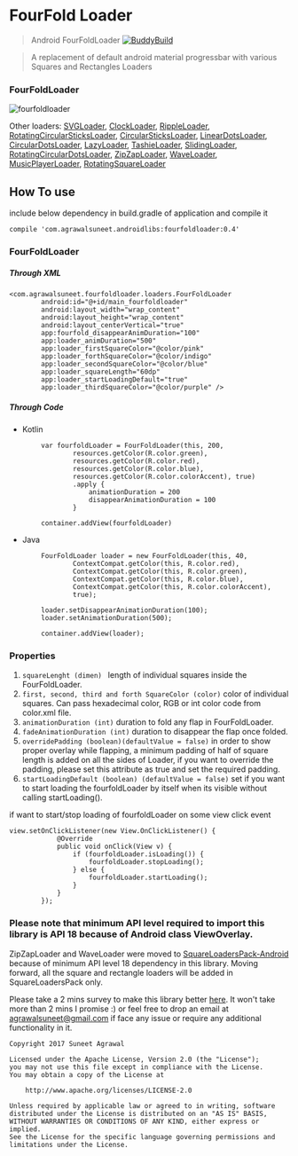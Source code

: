 # FourFold Loader
> Android FourFoldLoader            [![BuddyBuild](https://dashboard.buddybuild.com/api/statusImage?appID=5961de4056635b00014ecda7&branch=master&build=latest)](https://dashboard.buddybuild.com/apps/5961de4056635b00014ecda7/build/latest?branch=master)

> A replacement of default android material progressbar with various Squares and Rectangles Loaders


### FourFoldLoader
![fourfoldloader](https://user-images.githubusercontent.com/12999622/36169830-4af85c3e-10f5-11e8-8bfd-f36ab3122972.gif)


Other loaders: [SVGLoader](https://github.com/agrawalsuneet/SVGLoadersPack-Android), [ClockLoader](https://github.com/agrawalsuneet/LoadersPack), [RippleLoader](https://github.com/agrawalsuneet/LoadersPack), [RotatingCircularSticksLoader](https://github.com/agrawalsuneet/LoadersPack), [CircularSticksLoader](https://github.com/agrawalsuneet/LoadersPack),  [LinearDotsLoader](https://github.com/agrawalsuneet/DotsLoader), [CircularDotsLoader](https://github.com/agrawalsuneet/DotsLoader), [LazyLoader](https://github.com/agrawalsuneet/DotsLoader), [TashieLoader](https://github.com/agrawalsuneet/DotsLoader), [SlidingLoader](https://github.com/agrawalsuneet/DotsLoader), [RotatingCircularDotsLoader](https://github.com/agrawalsuneet/DotsLoader), [ZipZapLoader](https://github.com/agrawalsuneet/SquareLoadersPack-Android), [WaveLoader](https://github.com/agrawalsuneet/SquareLoadersPack-Android), [MusicPlayerLoader](https://github.com/agrawalsuneet/SquareLoadersPack-Android), [RotatingSquareLoader](https://github.com/agrawalsuneet/SquareLoadersPack-Android)

## How To use
include below dependency in build.gradle of application and compile it
```
compile 'com.agrawalsuneet.androidlibs:fourfoldloader:0.4'
```

### FourFoldLoader
##### Through XML
```
<com.agrawalsuneet.fourfoldloader.loaders.FourFoldLoader
        android:id="@+id/main_fourfoldloader"
        android:layout_width="wrap_content"
        android:layout_height="wrap_content"
        android:layout_centerVertical="true"
        app:fourfold_disappearAnimDuration="100"
        app:loader_animDuration="500"
        app:loader_firstSquareColor="@color/pink"
        app:loader_forthSquareColor="@color/indigo"
        app:loader_secondSquareColor="@color/blue"
        app:loader_squareLength="60dp"
        app:loader_startLoadingDefault="true"
        app:loader_thirdSquareColor="@color/purple" />
```
##### Through Code
* Kotlin
```
        var fourfoldLoader = FourFoldLoader(this, 200,
                resources.getColor(R.color.green),
                resources.getColor(R.color.red),
                resources.getColor(R.color.blue),
                resources.getColor(R.color.colorAccent), true)
                .apply {
                    animationDuration = 200
                    disappearAnimationDuration = 100
                }

        container.addView(fourfoldLoader)
```

* Java
```
        FourFoldLoader loader = new FourFoldLoader(this, 40,
                ContextCompat.getColor(this, R.color.red),
                ContextCompat.getColor(this, R.color.green),
                ContextCompat.getColor(this, R.color.blue),
                ContextCompat.getColor(this, R.color.colorAccent),
                true);

        loader.setDisappearAnimationDuration(100);
        loader.setAnimationDuration(500);

        container.addView(loader);
```

### Properties
1. `squareLenght (dimen) `
   length of individual squares inside the FourFoldLoader.
2. `first, second, third and forth SquareColor (color)`
   color of individual squares. Can pass hexadecimal color, 
   RGB or int color code from color.xml file.
3. `animationDuration (int)`
   duration to fold any flap in FourFoldLoader.
4. `fadeAnimationDuration (int)`
   duration to disappear the flap once folded.
5. `overridePadding (boolean)(defaultValue = false)`
   in order to show proper overlay while flapping, 
   a minimum padding of half of square length is added on all the sides of Loader, 
   if you want to override the padding, 
   please set this attribute as true and set the required padding.
6. `startLoadingDefault (boolean) (defaultValue = false)`
   set if you want to start loading the fourfoldLoader by itself
   when its visible without calling startLoading().

if want to start/stop loading of fourfoldLoader on some view click event
```
view.setOnClickListener(new View.OnClickListener() {
            @Override
            public void onClick(View v) {
                if (fourfoldLoader.isLoading()) {
                    fourfoldLoader.stopLoading();
                } else {
                    fourfoldLoader.startLoading();
                }
            }
        });

```

### Please note that minimum API level required to import this library is API 18 because of Android class ViewOverlay.
  
ZipZapLoader and WaveLoader were moved to [SquareLoadersPack-Android](https://github.com/agrawalsuneet/SquareLoadersPack-Android) because of minimum API level 18 dependency in this library. Moving forward, all the square and rectangle loaders will be added in SquareLoadersPack only.


Please take a 2 mins survey to make this library better [here](https://goo.gl/forms/ok6U8r2awTNkZC912).
It won't take more than 2 mins I promise :) or feel free to drop an email at agrawalsuneet@gmail.com if face any issue or require any additional functionality in it.
```
Copyright 2017 Suneet Agrawal

Licensed under the Apache License, Version 2.0 (the "License");
you may not use this file except in compliance with the License.
You may obtain a copy of the License at

    http://www.apache.org/licenses/LICENSE-2.0

Unless required by applicable law or agreed to in writing, software
distributed under the License is distributed on an "AS IS" BASIS,
WITHOUT WARRANTIES OR CONDITIONS OF ANY KIND, either express or implied.
See the License for the specific language governing permissions and
limitations under the License.
```

